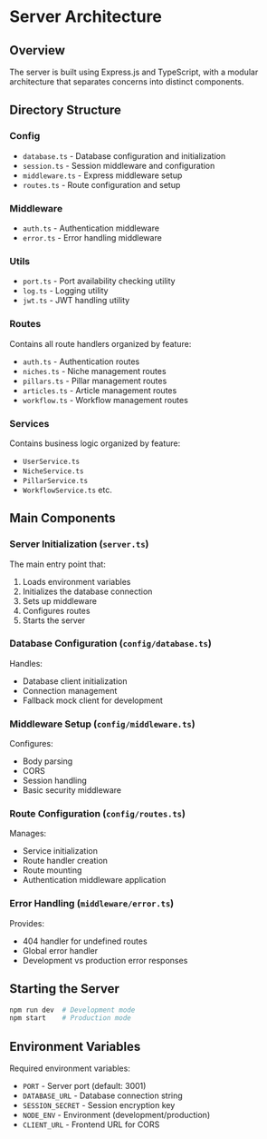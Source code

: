 # Server Architecture

## Overview
The server is built using Express.js and TypeScript, with a modular architecture that separates concerns into distinct components.

## Directory Structure

### Config
- `database.ts` - Database configuration and initialization
- `session.ts` - Session middleware and configuration
- `middleware.ts` - Express middleware setup
- `routes.ts` - Route configuration and setup

### Middleware
- `auth.ts` - Authentication middleware
- `error.ts` - Error handling middleware

### Utils
- `port.ts` - Port availability checking utility
- `log.ts` - Logging utility
- `jwt.ts` - JWT handling utility

### Routes
Contains all route handlers organized by feature:
- `auth.ts` - Authentication routes
- `niches.ts` - Niche management routes
- `pillars.ts` - Pillar management routes
- `articles.ts` - Article management routes
- `workflow.ts` - Workflow management routes

### Services
Contains business logic organized by feature:
- `UserService.ts`
- `NicheService.ts`
- `PillarService.ts`
- `WorkflowService.ts`
etc.

## Main Components

### Server Initialization (`server.ts`)
The main entry point that:
1. Loads environment variables
2. Initializes the database connection
3. Sets up middleware
4. Configures routes
5. Starts the server

### Database Configuration (`config/database.ts`)
Handles:
- Database client initialization
- Connection management
- Fallback mock client for development

### Middleware Setup (`config/middleware.ts`)
Configures:
- Body parsing
- CORS
- Session handling
- Basic security middleware

### Route Configuration (`config/routes.ts`)
Manages:
- Service initialization
- Route handler creation
- Route mounting
- Authentication middleware application

### Error Handling (`middleware/error.ts`)
Provides:
- 404 handler for undefined routes
- Global error handler
- Development vs production error responses

## Starting the Server
```bash
npm run dev  # Development mode
npm start    # Production mode
```

## Environment Variables
Required environment variables:
- `PORT` - Server port (default: 3001)
- `DATABASE_URL` - Database connection string
- `SESSION_SECRET` - Session encryption key
- `NODE_ENV` - Environment (development/production)
- `CLIENT_URL` - Frontend URL for CORS
